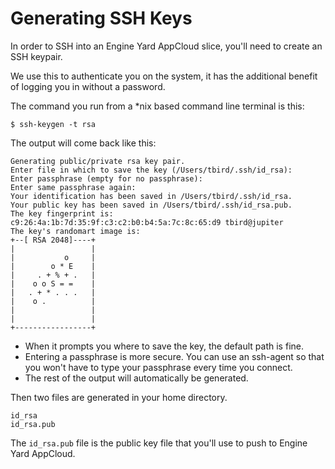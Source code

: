 # Generating SSH Keys

In order to SSH into an Engine Yard AppCloud slice, you'll need to create an SSH keypair.

We use this to authenticate you on the system, it has the additional benefit of logging you in without a password.

The command you run from a *nix based command line terminal is this:

    $ ssh-keygen -t rsa

The output will come back like this:


    Generating public/private rsa key pair.
    Enter file in which to save the key (/Users/tbird/.ssh/id_rsa): 
    Enter passphrase (empty for no passphrase): 
    Enter same passphrase again: 
    Your identification has been saved in /Users/tbird/.ssh/id_rsa.
    Your public key has been saved in /Users/tbird/.ssh/id_rsa.pub.
    The key fingerprint is:
    c9:26:4a:1b:7d:35:9f:c3:c2:b0:b4:5a:7c:8c:65:d9 tbird@jupiter
    The key's randomart image is:
    +--[ RSA 2048]----+
    |                 |
    |           o     |
    |        o * E    |
    |     . + % + .   |
    |    o o S = =    |
    |   . + * . . .   |
    |    o .          |
    |                 |
    |                 |
    +-----------------+


  - When it prompts you where to save the key, the default path is fine.
  - Entering a passphrase is more secure.  You can use an ssh-agent so that you won't have to type your passphrase every time you connect.
  - The rest of the output will automatically be generated.

Then two files are generated in your home directory.

    id_rsa
    id_rsa.pub

The `id_rsa.pub` file is the public key file that you'll use to push to Engine Yard AppCloud.